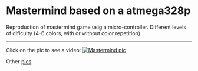 # Mastermind based on a atmega328p

Reproduction of mastermind game usig a micro-controller.
Different levels of dificulty (4-6 colors, with or without color repetition)
_____
Click on the pic to see a video:
[![Mastermind pic](https://lh3.googleusercontent.com/qUEHzGShYHz1IC4QyArkDmen2QdYmIoVPkMHcD8DtMIpdDJyZCpGCp71it2a5mI1Xcf3aISijoLVRQ=w747-h995-no)](https://drive.google.com/file/d/13sXUmPW5l8sAixYlwwB9qm8cYNRGh1YaKg/preview)


Other [pics](https://goo.gl/photos/zJgozbFJ2R2BKM3H8)
